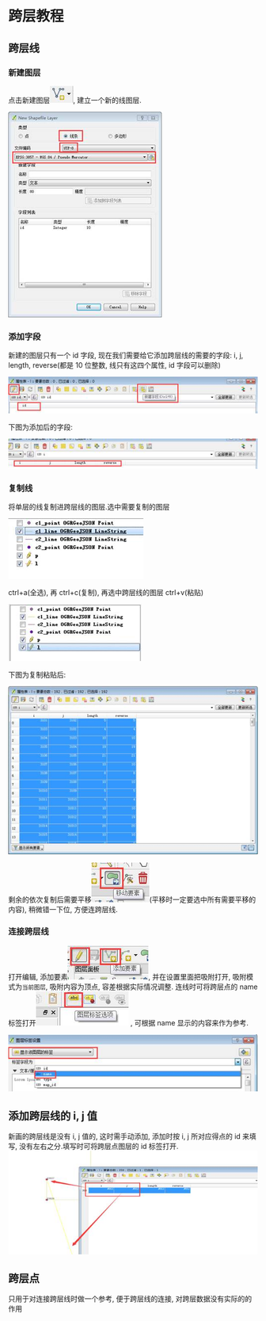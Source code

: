 # 跨层教程

## 跨层线

### 新建图层

点击新建图层![新建图层](./img/image001.jpg), 建立一个新的线图层.

![线图层](./img/image002.jpg)

### 添加字段

新建的图层只有一个 id 字段, 现在我们需要给它添加跨层线的需要的字段: i, j, length, reverse(都是 10 位整数, 线只有这四个属性, id 字段可以删除)

![新建字段](./img/image003.jpg)

下图为添加后的字段:

![完成后字段](./img/image004.jpg)

### 复制线

将单层的线复制进跨层线的图层.选中需要复制的图层

![复制图层](./img/image005.jpg)

ctrl+a(全选), 再 ctrl+c(复制), 再选中跨层线的图层 ctrl+v(粘贴)

![线段复制](./img/image006.jpg)

下图为复制粘贴后:

![复制后](./img/image007.jpg)

剩余的依次复制后需要平移![平移](./img/image008.jpg)(平移时一定要选中所有需要平移的内容), 稍微错一下位, 方便连跨层线.

### 连接跨层线

打开编辑, 添加要素![添加要素](./img/image009.jpg), 并在设置里面把吸附打开, 吸附模式为`当前图层`, 吸附内容为顶点, 容差根据实际情况调整.
连线时可将跨层点的 name 标签打开![标签](./img/image010.jpg) , 可根据 name 显示的内容来作为参考.

![显示标签](./img/image011.jpg)

## 添加跨层线的 i, j 值

新画的跨层线是没有 i, j 值的, 这时需手动添加, 添加时按 i, j 所对应得点的 id 来填写, 没有左右之分.填写时可将跨层点图层的 id 标签打开.
![id 标签](./img/image012.jpg)

## 跨层点

只用于对连接跨层线时做一个参考, 便于跨层线的连接, 对跨层数据没有实际的的作用

